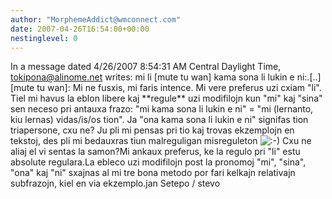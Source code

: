 ```yaml
---
author: "MorphemeAddict@wmconnect.com"
date: 2007-04-26T16:54:00+00:00
nestinglevel: 0
---
```

In a message dated 4/26/2007 8:54:31 AM Central Daylight Time, [tokipona@alinome.net](mailto://tokipona@alinome.net) writes:
mi li \[mute tu wan\] kama sona li lukin e ni:.\[..\]\[mute tu wan\]: Mi ne fusxis, mi faris intence. Mi vere preferus uzi cxiam "li". Tiel mi havus la eblon libere kaj \*\*regule\*\* uzi modifilojn kun "mi" kaj "sina" sen neceso pri antauxa frazo: "mi kama sona li lukin e ni" = "mi (lernanto, kiu lernas) vidas/is/os tion". Ja "ona kama sona li lukin e ni" signifas tion triapersone, cxu ne? Ju pli mi pensas pri tio kaj trovas ekzemplojn en tekstoj, des pli mi bedauxras tiun malreguligan misreguleton ![:-)](images/smilies/icon_e_smile.gif "Smile") Cxu ne aliaj el vi sentas la samon?Mi ankaux preferus, ke la regulo pri "li" estu absolute regulara.La ebleco uzi modifilojn post la pronomoj "mi", "sina", "ona" kaj "ni" sxajnas al mi tre bona metodo por fari kelkajn relativajn subfrazojn, kiel en via ekzemplo.jan Setepo / stevo